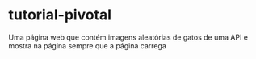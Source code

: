 # tutorial-pivotal
Uma página web que contém imagens aleatórias de gatos de uma API e mostra na página sempre que a página carrega